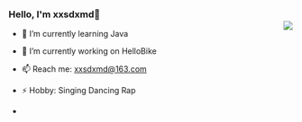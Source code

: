 <img align="right" style="margin-top:45px" src="https://github-readme-stats.vercel.app/api?username=xxsdxmd&show_icons=true&icon_color=CE1D2D&text_color=718096&bg_color=ffffff&hide_title=true&hide=contribs" />

### Hello, I'm xxsdxmd👋
<!--
**xxsdxmd/xxsdxmd** is a ✨ _special_ ✨ repository because its `README.md` (this file) appears on your GitHub profile.

Here are some ideas to get you started:

- 🔭 I’m currently working on ...
- 🌱 I’m currently learning ...
- 👯 I’m looking to collaborate on ...
- 🤔 I’m looking for help with ...
- 💬 Ask me about ...
- 📫 How to reach me: ...
- 😄 Pronouns: ...
- ⚡ Fun fact: ...
  -->

- 🌱 I’m currently learning Java
- 🔭 I’m currently working on HelloBike
- 📫 Reach me: xxsdxmd@163.com
- ⚡ Hobby: Singing Dancing Rap

- 



